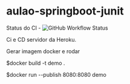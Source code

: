 # aulao-springboot-junit
Status do CI -  ![GitHub Workflow Status](https://img.shields.io/github/workflow/status/inaciomecena/aulao-springboot-junit/maven)


Ci e CD servidor da Heroku.

Gerar imagem docker e rodar 

$docker build -t demo . 

$docker run --publish 8080:8080 demo 


        
